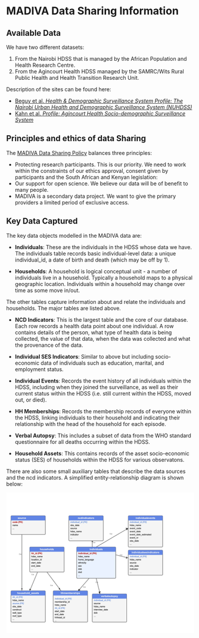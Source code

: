# MADIVA Data Sharing Information


## Available Data

We have two different datasets:
1. From the Nairobi HDSS that is managed by the African Population and Health Research Centre.
2. From the Agincourt Health HDSS managed by the SAMRC/Wits Rural Public Health and Health Transition Research Unit.

Description of the sites can be found here:
- [Beguy et al. _Health & Demographic Surveillance System Profile: The Nairobi Urban Health and Demographic Surveillance System (NUHDSS)_](https://academic.oup.com/ije/article-abstract/44/2/462/752904)
- [Kahn et al. _Profile: Agincourt Health Socio-demographic Surveillance System_](https://academic.oup.com/ije/article/41/4/988/690287)

## Principles and ethics of data Sharing

The [MADIVA Data Sharing Policy](docs/madiva_data_sharing_301.pdf) balances three principles:
- Protecting research participants. This is our priority. We need to work within the constraints of our ethics approval, consent given by participants and the South African and Kenyan legislation:
- Our support for open science. We believe our data will be of benefit to many people.
- MADIVA is a secondary data project. We want to give the primary providers a limited period of exclusive access.


## Key Data Captured

The key data objects modelled in the MADIVA data are:

- **Individuals**: These are the individuals in the HDSS whose data we have. The individuals table records basic individual-level data: a unique individual_id, a date of birth and death (which may be off by 1).

- **Households**: A household is logical conceptual unit - a number of individuals live in a household. Typically a household maps to a physical geographic location. Individuals within a household may change over time as some move in/out.

The other tables capture information about and relate the individuals and households. The major tables are listed above.


- **NCD Indicators**: This is the largest table and the core of our database. Each row records a health data point about one individual. A row contains details of the person, what type of health data is being collected, the value of that data, when the data was collected and what the provenance of the data.

- **Individual SES Indicators**: Similar to above but including socio-economic data of individuals such as education, marital, and employment status.

- **Individual Events**: Records the event history of all individuals within the HDSS, including when they joined the surveillance, as well as their current status within the HDSS (i.e. still current within the HDSS, moved out, or died).
  
- **HH Memberships**: Records the membership records of everyone within the HDSS, linking individuals to their household and indicating their relationship with the head of the household for each episode.

- **Verbal Autopsy**: This includes a subset of data from the WHO standard questionnaire for all deaths occurring within the HDSS.
  
- **Household Assets**: This contains records of the asset socio-economic status (SES) of households within the HDSS for various observatons.

There are also some small auxiliary tables that describe the data sources and the ncd indicators. A simplified entity-relationship diagram is shown below:

![MADIVA ER](documentation/ER.jpg)